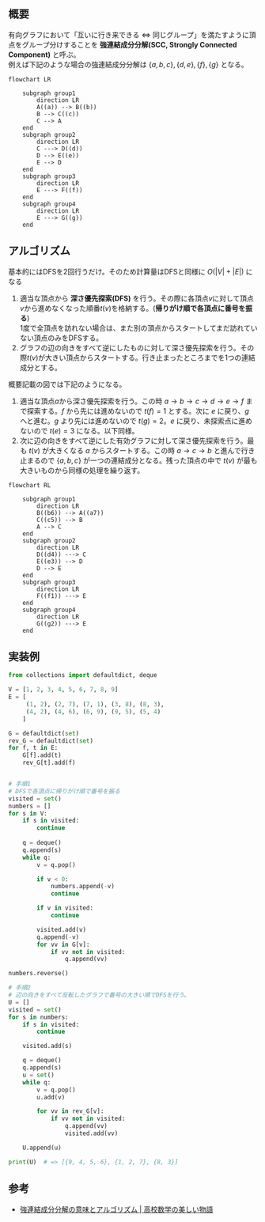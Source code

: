 ## 概要

有向グラフにおいて「互いに行き来できる ⇔ 同じグループ」を満たすように頂点をグループ分けすることを __強連結成分分解(SCC, Strongly Connected Component)__ と呼ぶ。  
例えば下記のような場合の強連結成分分解は $\{a, b, c\}, \{d, e\}, \{f\}, \{g\}$ となる。

```mermaid
flowchart LR

	subgraph group1
		direction LR
		A((a)) --> B((b))
		B --> C((c))
		C --> A
	end
	subgraph group2
		direction LR	
		C ---> D((d))
		D --> E((e))
		E --> D
	end
	subgraph group3
		direction LR
		E ---> F((f))
	end
	subgraph group4
		direction LR
		E ---> G((g))
	end
```

## アルゴリズム

基本的にはDFSを2回行うだけ。そのため計算量はDFSと同様に $O(\lvert V \rvert + \lvert E \rvert)$ になる

1. 適当な頂点から **深さ優先探索(DFS)** を行う。その際に各頂点$v$に対して頂点$v$から進めなくなった順番$t(v)$を格納する。(**帰りがけ順で各頂点に番号を振る**)  
   1度で全頂点を訪れない場合は、また別の頂点からスタートしてまだ訪れていない頂点のみをDFSする。
2. グラフの辺の向きをすべて逆にしたものに対して深さ優先探索を行う。その際$t(v)$が大きい頂点からスタートする。行き止まったところまでを1つの連結成分とする。

概要記載の図では下記のようになる。

1. 適当な頂点$a$から深さ優先探索を行う。この時 $a \rightarrow b \rightarrow c \rightarrow d \rightarrow e \rightarrow f$ まで探索する。$f$ から先には進めないので $t(f)=1$ とする。次に $e$ に戻り、$g$ へと進む。$g$ より先には進めないので $t(g) = 2$。$e$ に戻り、未探索点に進めないので $t(e)=3$ になる。以下同様。
2. 次に辺の向きをすべて逆にした有効グラフに対して深さ優先探索を行う。最も $t(v)$ が大きくなる $a$ からスタートする。この時 $a \rightarrow c \rightarrow b$ と進んで行き止まるので $\{a, b, c\}$ が一つの連結成分となる。残った頂点の中で $t(v)$ が最も大きいものから同様の処理を繰り返す。

```mermaid
flowchart RL

	subgraph group1
		direction LR
		B((b6)) --> A((a7))
		C((c5)) --> B
		A --> C
	end
	subgraph group2
		direction LR	
		D((d4)) ---> C
		E((e3)) --> D
		D --> E
	end
	subgraph group3
		direction LR
		F((f1)) ---> E
	end
	subgraph group4
		direction LR
		G((g2)) ---> E
	end
```

## 実装例

```Python
from collections import defaultdict, deque

V = [1, 2, 3, 4, 5, 6, 7, 8, 9]
E = [
	 (1, 2), (2, 7), (7, 1), (3, 8), (8, 3), 
	 (4, 2), (4, 6), (6, 9), (9, 5), (5, 4)
	]

G = defaultdict(set)
rev_G = defaultdict(set)
for f, t in E:
    G[f].add(t)
    rev_G[t].add(f)


# 手順1
# DFSで各頂点に帰りがけ順で番号を振る
visited = set()
numbers = []
for s in V:
    if s in visited:
        continue
    
    q = deque()
    q.append(s)
    while q:
        v = q.pop()

        if v < 0:
            numbers.append(-v)
            continue

        if v in visited:
            continue

        visited.add(v)
        q.append(-v)
        for vv in G[v]:
            if vv not in visited:
                q.append(vv)

numbers.reverse()

# 手順2
# 辺の向きをすべて反転したグラフで番号の大きい順でDFSを行う。
U = []
visited = set()
for s in numbers:
    if s in visited:
        continue

    visited.add(s)

    q = deque()
    q.append(s)
    u = set()
    while q:
        v = q.pop()
        u.add(v)

        for vv in rev_G[v]:
            if vv not in visited:
                q.append(vv)
                visited.add(vv)

    U.append(u)

print(U)  # => [{9, 4, 5, 6}, {1, 2, 7}, {8, 3}]
```

## 参考

- [強連結成分分解の意味とアルゴリズム | 高校数学の美しい物語](https://manabitimes.jp/math/1250)
